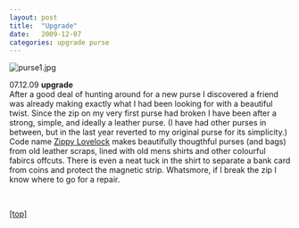 ```yaml
---
layout: post
title:  "Upgrade"
date:   2009-12-07
categories: upgrade purse
---
```

<img src="jpg/purse1.jpg" alt="purse1.jpg" />

<p>07.12.09 <strong>upgrade</strong>
<br>After a good deal of hunting around for a new purse I discovered a friend was already making exactly what I had been looking for with a beautiful twist.  Since the zip on my very first purse had broken I have been after a strong, simple, and ideally a leather purse.  (I have had other purses in between, but in the last year reverted to my original purse for its simplicity.)
<br>Code name <a class="light-grey-link" href="http://www.zippylovelock.co.uk/" target="self">Zippy Lovelock</a> makes beautifully thougthful purses (and bags) from old leather scraps, lined with old mens shirts and other colourful fabircs offcuts.  There is even a neat tuck in the shirt to separate a bank card from coins and protect the magnetic strip.  Whatsmore, if I break the zip I know where to go for a repair.</p>
<br>
<p><a href="index.html">[top]</a><p>
<br><br>
<p><p>
